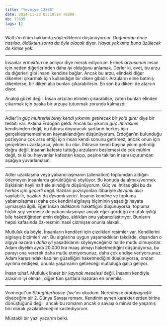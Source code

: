 ```yaml
---
title: "Yevmiye 12835"
date: 2014-11-23 02:18:14 +0200
dp: 12835
tags: []
---
```


Watts'ın ölüm hakkında söylediklerini düşünüyorum. *Doğmadan önce
nasılsa, öldükten sonra da öyle olacak* diyor. *Hayat yok ama buna
üzülecek de kimse yok.*

--------------

İnsanlar *ermekten* ne anlıyor diye merak ediyorum. Ermek *arzusunun*
insan için neden diğerlerinden daha *iyi* olduğunu anlamak. Derler ki,
evet, bu arzu da diğerleri gibi insanı kendine bağlar. Ancak bu arzu,
elindeki diğer dikenleri çıkarmak için kullandığın bir diken gibidir.
Arzuların eline batmış dikenlerse, bir diken alıp bunları
çıkarabilirsin. En son bu dikeni de atarsın diyor.

Analoji güzel değil. İnsan arzuları elinden çıkarabilse, zaten bunları
elinden çıkarmak için başka bir arzuya tutunmak zorunda kalmazdı.

--------------

Adler'in *güç muhterisi birey kendi yıkımını getirecek bir yola girer*
diye bir tesbiti var. Aklıma Erdoğan geldi. Ancak bu yıkımın *güç
ihtirasının* kendisinden değil, bu ihtirası doyuracak şartların herkes
için gerçekleşmemesinden kaynaklandığını düşünüyorum. Erdoğan'ın
bulunduğu pozisyonu çok arzu ettiği için insan kendi sonunu getirmez,
ancak onun için gerçekten uzaklaşırsa, yıkımı bu olur. İhtirasın kendi
başına yıkım getirdiği doğru değil, insanın kafeste tuttuğu arzularını
beslemesi de çok mühim değil, ta ki bu hayvanlar kafesten kaçıp, peşine
takılan insanı uçurumdan aşağıya yuvarlamasın.

--------------

Adler uzaklaşma veya yabancılaşmanın (alienation) toplumdan aldığını
ödemeyen insanlarda görüldüğünü söylüyor. Bu konuda da almak/vermek
ilişkisinin hayli naif ele alındığını düşünüyorum. Güç ve ihtiras gibi
bu da *herkes için geçerli* değil. Bazıları pozisyonları itibariyle
*devamlı alıcı* sayılabilir, bazıları da *devamlı verici*. İnsanın
kendine ve topluma yabancılaşması daha çok kendini algılayış biçiminin
yaşadığı hayata uymasıyla ilgili. Eğer insan *aldıklarını* hakettiğini
düşünüyorsa, topluma hiçbir şey vermese de yabancılaşmıyor ancak eğer
gördüğü en ufak iyiliği bile hakettiğinden emin değilse, aldıkları onu
yabancılaştırıyor. Bunların hepsi kafasında öz-resmini nasıl çizmişse
onunla alakalı.

Mutluluk da böyle. İnsanların kendileri için çizdikleri resimler var.
Kendilerini algılayış biçimleri var. Bu algılarına uygun yaşamadıkları
takdirde, dışarıdan o algıya nazaran *daha iyi* yaşadıklarını
söyleyeceğimiz halde mutlu olmuyorlar. Adam diyelim ayda 20.000 lira
maaş almayı haketmediğini düşünüyorsa, bu parayı ona vererek daha mutlu
etmiyorsunuz, daha çok endişe veriyorsunuz. Adam karşısındaki kadının
güzelliğini haketmediğini düşünüyorsa, ondan ayrılma endişesi, onunla
yaşamanın getireceği mutluluğa galip geliyor.

İnsan tuhaf. Mutluluk lineer bir *kaynak meselesi* değil. İnsanın
kendiyle arasının iyi olması, diğer tüm şartlara nazaran en önemlisi.

--------------

Vonnegut'un *Slaughterhouse-five*'ını okudum. Neredeyse *otobiyografik*
diyeceğim bir 2. Dünya Savaşı romanı. Kendinin aynen karakterlerden
birine dönüştüğünü değil, ancak bu romanın ancak o savaşı o minvalde
yaşamış biri olarak yazılabileceğini kastediyorum.

Müstakil bir yazı yazarım belki.

